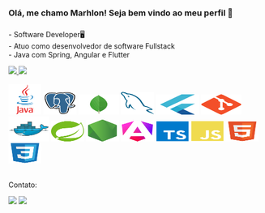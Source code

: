 ### Olá, me chamo Marhlon! Seja bem vindo ao meu perfil 👋

###
<a>- Software Developer🖥️</a><br>
<a>- Atuo como desenvolvedor de software Fullstack</a><br>
<a>- Java com Spring, Angular e Flutter</a>

<div>
  <a href="https://github.com/marhlonkorb" target="_blank">
  <img height = "180em" src = "https://github-readme-stats.vercel.app/api?username=marhlonkorb&show_icons=true&theme=dark&include_all_commits=true&count_private=true" />
  <img height = "180em" src = "https://github-readme-stats.vercel.app/api/top-langs/?username=marhlonkorb&layout=compact&langs_count=7&theme=dark" />
</div>

  <div style = "display: inline"> <br>
  <a href="https://github.com/MarhlonKorb/jsp-servlet-jdbc-postgres-crud">
  <img height = "60" width = "65" src = "https://github.com/devicons/devicon/blob/master/icons/java/java-original-wordmark.svg"></a> 
  <a href="https://github.com/MarhlonKorb/conectaPostgre">
  <img height = "45" width = "65" src = "https://github.com/devicons/devicon/blob/master/icons/postgresql/postgresql-original.svg"></a>
    <a href="https://github.com/MarhlonKorb#"><img alt = "git" height = "40" width = "80" src = "https://github.com/devicons/devicon/blob/master/icons/mongodb/mongodb-original.svg"/></a>
  <a href="#"><img height = "45" width = "65" src = "https://github.com/devicons/devicon/blob/master/icons/mysql/mysql-original.svg"></a>
  <a href="https://github.com/MarhlonKorb/projeto_em_flutter">
  <img alt = "dart" height = "40" width = "85" src = "https://github.com/devicons/devicon/blob/master/icons/flutter/flutter-original.svg"></a>
  <a href="https://github.com/MarhlonKorb#"><img alt = "git" height = "40" width = "80" src = "https://github.com/devicons/devicon/blob/master/icons/git/git-original.svg"/></a>
    <a href="https://github.com/MarhlonKorb#"><img alt = "git" height = "50" width = "80" src = "https://github.com/devicons/devicon/blob/master/icons/docker/docker-original.svg"/></a>
  <a href="https://github.com/MarhlonKorb/clientes-app-api-spring-boot">
         <img height = "40" width = "65" src="https://raw.githubusercontent.com/devicons/devicon/master/icons/spring/spring-original.svg"></a>
             <img height = "43" width = "65" src="https://raw.githubusercontent.com/devicons/devicon/master/icons/nodejs/nodejs-original.svg">
  <a href="https://github.com/MarhlonKorb/clientes-app">
    <img height = "40" width = "65"  src="https://raw.githubusercontent.com/devicons/devicon/master/icons/angular/angular-original.svg"></a>
  <a href="#">
         <img height = "40" width = "65"   src="https://raw.githubusercontent.com/devicons/devicon/master/icons/typescript/typescript-plain.svg"></a>
  <a href="#">
     <img height = "40" width = "65" src="https://raw.githubusercontent.com/devicons/devicon/master/icons/javascript/javascript-plain.svg"></a>
  <a href="#">
     <img height = "40" width = "65" src="https://raw.githubusercontent.com/devicons/devicon/master/icons/html5/html5-original.svg"></a>
    <a href="#">
         <img height = "40" width = "65" src="https://raw.githubusercontent.com/devicons/devicon/master/icons/css3/css3-original.svg"></a>
</div>
  
 <div><p><br>Contato: </p><a href="https://www.linkedin.com/in/marhlon-korb-de-oliveira-70282a78/" target="_blank"><img src="https://img.shields.io/badge/-LinkedIn-%230077B5?style=for-the-badge&logo=linkedin&logoColor=white" target="_blank"></a> <a href = "mailto:marhlonkorb@hotmail.com"><img src="https://img.shields.io/badge/-Gmail-%23333?style=for-the-badge&logo=gmail&logoColor=white" target="_blank"></a>
<div align = "center"></div>
